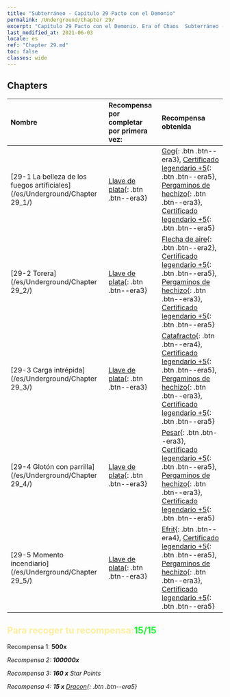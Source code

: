 ```yaml
---
title: "Subterráneo - Capítulo 29 Pacto con el Demonio"
permalink: /Underground/Chapter 29/
excerpt: "Capítulo 29 Pacto con el Demonio. Era of Chaos  Subterráneo - Capítulo 29. Pacto con el Demonio"
last_modified_at: 2021-06-03
locale: es
ref: "Chapter 29.md"
toc: false
classes: wide
---
```


## Chapters

  | Nombre |  Recompensa por completar por primera vez: | Recompensa obtenida |
  |:------------|:------------|:------------| 
  | [29-1  La belleza de los fuegos artificiales](/es/Underground/Chapter 29_1/) | [Llave de plata](/ItemsES/con_693/){: .btn .btn--era3} | [Gog](/ItemsES/unt_227/){: .btn .btn--era3}, [Certificado legendario +5](/ItemsES/mat_102/){: .btn .btn--era5}, [Pergaminos de hechizo](/ItemsES/con_694/){: .btn .btn--era3}, [Certificado legendario +5](/ItemsES/mat_102/){: .btn .btn--era5} |
  | [29-2  Torera](/es/Underground/Chapter 29_2/) | [Llave de plata](/ItemsES/con_693/){: .btn .btn--era3} | [Flecha de aire](/ItemsES/her_449/){: .btn .btn--era2}, [Certificado legendario +5](/ItemsES/mat_102/){: .btn .btn--era5}, [Pergaminos de hechizo](/ItemsES/con_694/){: .btn .btn--era3}, [Certificado legendario +5](/ItemsES/mat_102/){: .btn .btn--era5} |
  | [29-3  Carga intrépida](/es/Underground/Chapter 29_3/) | [Llave de plata](/ItemsES/con_693/){: .btn .btn--era3} | [Catafracto](/ItemsES/unt_195/){: .btn .btn--era4}, [Certificado legendario +5](/ItemsES/mat_102/){: .btn .btn--era5}, [Pergaminos de hechizo](/ItemsES/con_694/){: .btn .btn--era3}, [Certificado legendario +5](/ItemsES/mat_102/){: .btn .btn--era5} |
  | [29-4  Glotón con parrilla](/es/Underground/Chapter 29_4/) | [Llave de plata](/ItemsES/con_693/){: .btn .btn--era3} | [Pesar](/ItemsES/her_458/){: .btn .btn--era3}, [Certificado legendario +5](/ItemsES/mat_102/){: .btn .btn--era5}, [Pergaminos de hechizo](/ItemsES/con_694/){: .btn .btn--era3}, [Certificado legendario +5](/ItemsES/mat_102/){: .btn .btn--era5} |
  | [29-5  Momento incendiario](/es/Underground/Chapter 29_5/) | [Llave de plata](/ItemsES/con_693/){: .btn .btn--era3} | [Efrit](/ItemsES/unt_231/){: .btn .btn--era4}, [Certificado legendario +5](/ItemsES/mat_102/){: .btn .btn--era5}, [Pergaminos de hechizo](/ItemsES/con_694/){: .btn .btn--era3}, [Certificado legendario +5](/ItemsES/mat_102/){: .btn .btn--era5} |


## <span style="color: #ffeea0">Para recoger tu recompensa:</span><span style="color: #27f73a">15/15</span>

 Recompensa 1:  **500x** <i class="fas fa-gem"/>

 Recompensa 2:  **100000x** <i class="fas fa-coins"/>

 Recompensa 3: **160 x** Star Points

 Recompensa 4: **15 x** [Dracon](/ItemsES/her_387/){: .btn .btn--era5}

